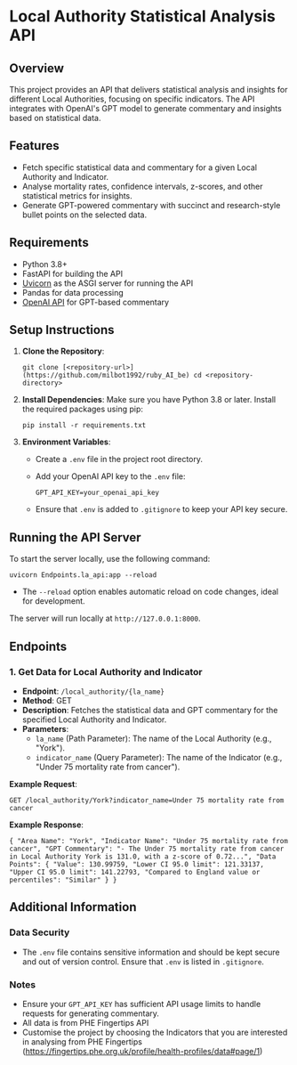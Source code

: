 # Local Authority Statistical Analysis API

Overview
--------

This project provides an API that delivers statistical analysis and insights for different Local Authorities, focusing on specific indicators. The API integrates with OpenAI's GPT model to generate commentary and insights based on statistical data.

Features
--------

-   Fetch specific statistical data and commentary for a given Local Authority and Indicator.
-   Analyse mortality rates, confidence intervals, z-scores, and other statistical metrics for insights.
-   Generate GPT-powered commentary with succinct and research-style bullet points on the selected data.

Requirements
------------

-   Python 3.8+
-   FastAPI for building the API
-   [Uvicorn](https://www.uvicorn.org/) as the ASGI server for running the API
-   Pandas for data processing
-   [OpenAI API](https://platform.openai.com/) for GPT-based commentary

Setup Instructions
------------------

1.  **Clone the Repository**:

    `git clone [<repository-url>](https://github.com/milbot1992/ruby_AI_be)
    cd <repository-directory>`

2.  **Install Dependencies**: Make sure you have Python 3.8 or later. Install the required packages using pip:


    `pip install -r requirements.txt`

3.  **Environment Variables**:

    -   Create a `.env` file in the project root directory.
    -   Add your OpenAI API key to the `.env` file:

        `GPT_API_KEY=your_openai_api_key`

    -   Ensure that `.env` is added to `.gitignore` to keep your API key secure.


Running the API Server
----------------------

To start the server locally, use the following command:

`uvicorn Endpoints.la_api:app --reload`

-   The `--reload` option enables automatic reload on code changes, ideal for development.

The server will run locally at `http://127.0.0.1:8000`.

Endpoints
---------

### 1\. Get Data for Local Authority and Indicator

-   **Endpoint**: `/local_authority/{la_name}`
-   **Method**: GET
-   **Description**: Fetches the statistical data and GPT commentary for the specified Local Authority and Indicator.
-   **Parameters**:
    -   `la_name` (Path Parameter): The name of the Local Authority (e.g., "York").
    -   `indicator_name` (Query Parameter): The name of the Indicator (e.g., "Under 75 mortality rate from cancer").

**Example Request**:

`GET /local_authority/York?indicator_name=Under 75 mortality rate from cancer`

**Example Response**:

`{
    "Area Name": "York",
    "Indicator Name": "Under 75 mortality rate from cancer",
    "GPT Commentary": "- The Under 75 mortality rate from cancer in Local Authority York is 131.0, with a z-score of 0.72...",
    "Data Points": {
        "Value": 130.99759,
        "Lower CI 95.0 limit": 121.33137,
        "Upper CI 95.0 limit": 141.22793,
        "Compared to England value or percentiles": "Similar"
    }
}`

Additional Information
----------------------

### Data Security

-   The `.env` file contains sensitive information and should be kept secure and out of version control. Ensure that `.env` is listed in `.gitignore`.

### Notes

-   Ensure your `GPT_API_KEY` has sufficient API usage limits to handle requests for generating commentary.
-   All data is from PHE Fingertips API
-   Customise the project by choosing the Indicators that you are interested in analysing from PHE Fingertips (https://fingertips.phe.org.uk/profile/health-profiles/data#page/1)
